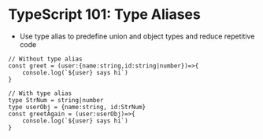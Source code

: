 # TypeScript 101: Type Aliases

- Use type alias to predefine union and object types and reduce repetitive code

```
// Without type alias
const greet = (user:{name:string,id:string|number})=>{
    console.log(`${user} says hi`)
}

// With type alias
type StrNum = string|number
type userObj = {name:string, id:StrNum}
const greetAgain = (user:userObj)=>{
    console.log(`${user} says hi`)
}
```
